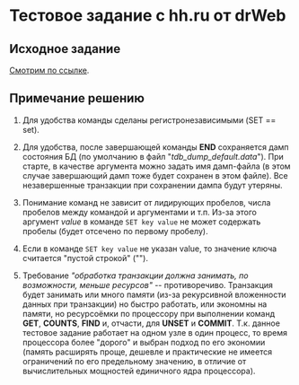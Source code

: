 # Тестовое задание с hh.ru от drWeb

## Исходное задание

[Смотрим по ссылке](task.md).

## Примечание решению

1. Для удобства команды сделаны регистронезависимыми (SET == set). 


2. Для удобства, после завершающей команды **END** сохраняется дамп состояния БД (по умолчанию в файл "_tdb_dump_default.data_"). При старте, в качестве аргумента можно задать имя дамп-файла (в этом случае завершающий дамп тоже будет сохранен в этом файле). Все незавершенные транзакции при сохранении дампа будут утеряны.


3. Понимание команд не зависит от лидирующих пробелов, числа пробелов между командой и аргументами и т.п. Из-за этого аргумент _value_ в команде `SET key value` не может содержать пробелы (будет отсечено по первому пробелу).


4. Если в команде `SET key value` не указан value, то значение ключа считается "пустой строкой" ("").


5. Требование _"обработка транзакции должна занимать, по возможности, меньше ресурсов"_ -- противоречиво. Транзакция будет занимать или много памяти (из-за рекурсивной вложенности данных при транзакции) но быстро работать, или экономны на памяти, но ресурсоёмки по процессору при выполнении команд **GET**, **COUNTS**, **FIND** и, отчасти, для **UNSET** и **COMMIT**. Т.к. данное тестовое задание работает на одном узле в один процесс, то время процессора более "дорого" и выбран подход по его экономии (память расширять проще, дешевле и практические не имеется ограничений по его предельному значению, в отличие от вычислительных мощностей единичного ядра процессора).  

